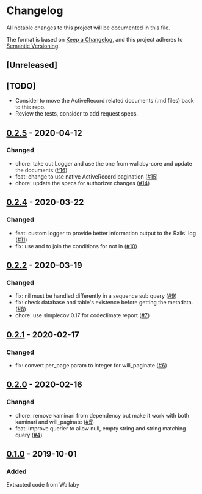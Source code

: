 # Changelog
All notable changes to this project will be documented in this file.

The format is based on [Keep a Changelog](https://keepachangelog.com/en/1.0.0/),
and this project adheres to [Semantic Versioning](https://semver.org/spec/v2.0.0.html).

## [Unreleased]

## [TODO]

- Consider to move the ActiveRecord related documents (.md files) back to this repo.
- Review the tests, consider to add request specs.

## [0.2.5](https://github.com/wallaby-rails/wallaby-active_record/releases/tag/0.2.5) - 2020-04-12

### Changed

- chore: take out Logger and use the one from wallaby-core and update the documents ([#16](https://github.com/wallaby-rails/wallaby-active_record/pull/16))
- feat: change to use native ActiveRecord pagination ([#15](https://github.com/wallaby-rails/wallaby-active_record/pull/15))
- chore: update the specs for authorizer changes ([#14](https://github.com/wallaby-rails/wallaby-active_record/pull/14))

## [0.2.4](https://github.com/wallaby-rails/wallaby-active_record/releases/tag/0.2.4) - 2020-03-22

### Changed

- feat: custom logger to provide better information output to the Rails' log ([#11](https://github.com/wallaby-rails/wallaby-active_record/pull/11))
- fix: use and to join the conditions for not in ([#10](https://github.com/wallaby-rails/wallaby-active_record/pull/10))

## [0.2.2](https://github.com/wallaby-rails/wallaby-active_record/releases/tag/0.2.2) - 2020-03-19

### Changed

- fix: nil must be handled differently in a sequence sub query ([#9](https://github.com/wallaby-rails/wallaby-active_record/pull/9))
- fix: check database and table's existence before getting the metadata. ([#8](https://github.com/wallaby-rails/wallaby-active_record/pull/8))
- chore: use simplecov 0.17 for codeclimate report ([#7](https://github.com/wallaby-rails/wallaby-active_record/pull/7))

## [0.2.1](https://github.com/wallaby-rails/wallaby-active_record/releases/tag/0.2.1) - 2020-02-17

### Changed

- fix: convert per_page param to integer for will_paginate ([#6](https://github.com/wallaby-rails/wallaby-active_record/pull/6))

## [0.2.0](https://github.com/wallaby-rails/wallaby-active_record/releases/tag/0.2.0) - 2020-02-16

### Changed

- chore: remove kaminari from dependency but make it work with both kaminari and will_paginate ([#5](https://github.com/wallaby-rails/wallaby-active_record/pull/5))
- feat: improve querier to allow null, empty string and string matching query ([#4](https://github.com/wallaby-rails/wallaby-active_record/pull/4))

## [0.1.0](https://github.com/wallaby-rails/wallaby-active_record/releases/tag/0.1.0) - 2019-10-01

### Added
Extracted code from Wallaby
